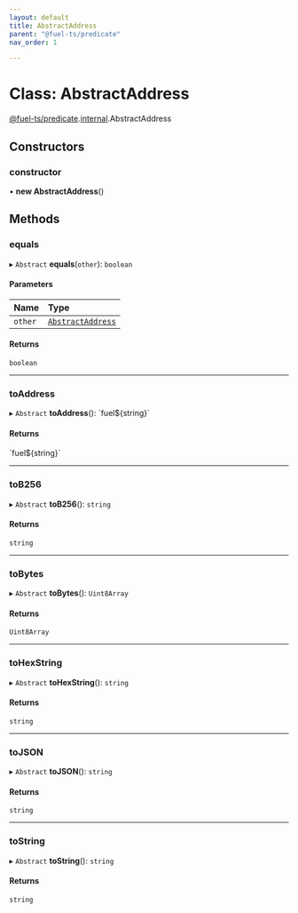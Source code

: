 ```yaml
---
layout: default
title: AbstractAddress
parent: "@fuel-ts/predicate"
nav_order: 1

---
```


# Class: AbstractAddress

[@fuel-ts/predicate](../index.md).[internal](../namespaces/internal.md).AbstractAddress

## Constructors

### constructor

• **new AbstractAddress**()

## Methods

### equals

▸ `Abstract` **equals**(`other`): `boolean`

#### Parameters

| Name | Type |
| :------ | :------ |
| `other` | [`AbstractAddress`](internal-AbstractAddress.md) |

#### Returns

`boolean`

___

### toAddress

▸ `Abstract` **toAddress**(): \`fuel${string}\`

#### Returns

\`fuel${string}\`

___

### toB256

▸ `Abstract` **toB256**(): `string`

#### Returns

`string`

___

### toBytes

▸ `Abstract` **toBytes**(): `Uint8Array`

#### Returns

`Uint8Array`

___

### toHexString

▸ `Abstract` **toHexString**(): `string`

#### Returns

`string`

___

### toJSON

▸ `Abstract` **toJSON**(): `string`

#### Returns

`string`

___

### toString

▸ `Abstract` **toString**(): `string`

#### Returns

`string`
